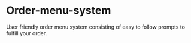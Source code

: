 # Order-menu-system
User friendly order menu system consisting of easy to follow prompts to fulfill your order.
